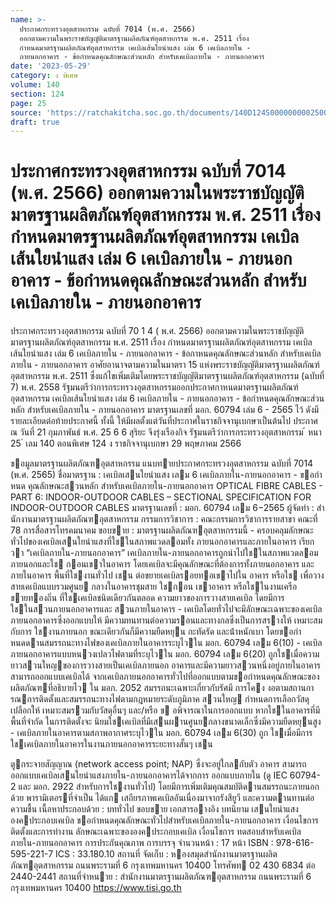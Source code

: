 ```yaml
---
name: >-
  ประกาศกระทรวงอุตสาหกรรม ฉบับที่ 7014 (พ.ศ. 2566)
  ออกตามความในพระราชบัญญัติมาตรฐานผลิตภัณฑ์อุตสาหกรรม พ.ศ. 2511 เรื่อง
  กำหนดมาตรฐานผลิตภัณฑ์อุตสาหกรรม เคเบิลเส้นใยนำแสง เล่ม 6 เคเบิลภายใน -
  ภายนอกอาคาร - ข้อกำหนดคุณลักษณะส่วนหลัก สำหรับเคเบิลภายใน - ภายนอกอาคาร
date: '2023-05-29'
category: ง พิเศษ
volume: 140
section: 124
page: 25
source: 'https://ratchakitcha.soc.go.th/documents/140D124S0000000002500.pdf'
draft: true
---
```


# ประกาศกระทรวงอุตสาหกรรม ฉบับที่ 7014 (พ.ศ. 2566) ออกตามความในพระราชบัญญัติมาตรฐานผลิตภัณฑ์อุตสาหกรรม พ.ศ. 2511 เรื่อง กำหนดมาตรฐานผลิตภัณฑ์อุตสาหกรรม เคเบิลเส้นใยนำแสง เล่ม 6 เคเบิลภายใน - ภายนอกอาคาร - ข้อกำหนดคุณลักษณะส่วนหลัก สำหรับเคเบิลภายใน - ภายนอกอาคาร

ประกาศกระทรวงอุตสาหกรรม ฉบับที่ 70 1 4 ( พ.ศ. 2566) ออกตามความในพระราชบัญญัติมาตรฐานผลิตภัณฑ์อุตสาหกรรม พ.ศ. 2511 เรื่อง กำหนดมาตรฐานผลิตภัณฑ์อุตสาหกรรม เคเบิลเส้นใยนำแสง เล่ม 6 เคเบิลภายใน - ภายนอกอาคาร - ข้อกาหนดคุณลักษณะส่วนหลัก สำหรับเคเบิลภายใน - ภายนอกอาคาร อาศัยอานาจตามความในมาตรา 15 แห่งพระราชบัญญัติมาตรฐานผลิตภัณฑ์อุตสาหกรรม พ.ศ. 2511 ซึ่งแก้ไขเพิ่มเติมโดยพระราชบัญญัติมาตรฐานผลิตภัณฑ์อุตสาหกรรม (ฉบับที่ 7) พ.ศ. 2558 รัฐมนตรีว่าการกระทรวงอุตสาหกรรมออกประกาศกาหนดมาตรฐานผลิตภัณฑ์อุตสาหกรรม เคเบิลเส้นใยนำแสง เล่ม 6 เคเบิลภายใน - ภายนอกอาคาร - ข้อกำหนดคุณลักษณะส่วนหลัก สำหรับเคเบิลภายใน - ภายนอกอาคาร มาตรฐานเลขที่ มอก. 60794 เล่ม 6 - 2565 ไว้ ดังมีรายละเอียดต่อท้ายประกาศนี้ ทั้งนี้ ให้มีผลตั้งแต่วันที่ประกาศในราชกิจจานุเบกษาเป็นต้นไป ประกาศ ณ วันที่ 21 กุมภาพันธ์ พ.ศ. 25 6 6 สุริยะ จึงรุ่งเรืองกิจ รัฐมนตรีว่าการกระทรวงอุตสาหกรรม ้ หนา 25 ่ เลม 140 ตอนพิเศษ 124 ง ราชกิจจานุเบกษา 29 พฤษภาคม 2566

ขอมูลมาตรฐานผลิตภัณฑอุตสาหกรรม แนบทายประกาศกระทรวงอุตสาหกรรม ฉบับที่ 7014 (พ.ศ. 2565) ชื่อมาตรฐาน : เคเบิลเสนใยนําแสง เลม 6 เคเบิลภายใน-ภายนอกอาคาร - ขอกําหนด คุณลักษณะสวนหลัก สําหรับเคเบิลภายใน-ภายนอกอาคาร OPTICAL FIBRE CABLES - PART 6: INDOOR-OUTDOOR CABLES – SECTIONAL SPECIFICATION FOR INDOOR-OUTDOOR CABLES มาตรฐานเลขที่ : มอก. 60794 เลม 6−2565 ผู้จัดทํา : สํานักงานมาตรฐานผลิตภัณฑอุตสาหกรรม กรรมการวิชาการ : คณะกรรมการวิชาการรายสาขา คณะที่ 78 การสื่อสารโทรคมนาคม ขอบขาย : มาตรฐานผลิตภัณฑอุตสาหกรรมนี้ - ครอบคลุมลักษณะทั่วไปของเคเบิลเสนใยนําแสงที่ใชในสภาพแวดลอมทั้ง ภายนอกอาคารและภายในอาคาร เรียกวา “เคเบิลภายใน-ภายนอกอาคาร” เคเบิลภายใน-ภายนอกอาคารถูกนําไปใชในสภาพแวดลอมภายนอกและใช กอนเขาในอาคาร โดยเคเบิลจะมีคุณลักษณะที่ต้องการทั้งภายนอกอาคาร และภายในอาคาร พื้นที่ใชงานทั่วไป เชน ต่อขยายเคเบิลรอยทอเขาไปใน อาคาร หรือใช เพื่อวางสายเคเบิลแบบรวมศูนย กลางในอาคารชุมสาย ใชกอน เขาอาคาร หรือใชในงานเครือขายทองถิ่น ที่ใชเคเบิลชนิดเดียวกันตลอด ความยาวของการวางสายเคเบิล โดยมีการใชในสวนภายนอกอาคารและ สวนภายในอาคาร - เคเบิลโดยทั่วไปจะมีลักษณะเฉพาะของเคเบิลภายนอกอาคารซึ่งออกแบบให้ มีความทนทานต่อความรอนและทางกลซึ่งเป็นการสรางให้ เหมาะสมกับการ ใชงานภายนอก ขณะเดียวกันก็มีความยืดหยุน กะทัดรัด และน้ําหนักเบา โดยขอกําหนดดานสมรรถนะทางไฟของเคเบิลภายในอาคารระบุไวใน มอก. 60794 เลม 6(10) - เคเบิลภายนอกอาคารแบบหนวงเปลวไฟตามที่ระบุไวใน มอก. 60794 เลม 6(20) ถูกใชเมื่อความยาวสวนใหญของการวางสายเป็นเคเบิลภายนอก อาคารและมีความยาวสวนหนึ่งอยู่ภายในอาคาร สามารถออกแบบเคเบิลได้ จากเคเบิลภายนอกอาคารทั่วไปที่ออกแบบตามขอกําหนดคุณลักษณะของ ผลิตภัณฑที่อธิบายไว ใน มอก. 2052 สมรรถนะเฉพาะเกี่ยวกับรัศมี การโคง งอตามสถานการณการติดตั้งและสมรรถนะทางไฟตามกฎหมายระดับภูมิภาค สวนใหญ กําหนดการเลือกวัสดุ เปลือกให้ เหมาะสมรวมกับวัสดุอื่นๆ และ/หรือ ข อพิจารณาในการออกแบบ หากใชในอาคารที่มีพื้นที่จํากัด ในการติดตั้งจะ นิยมใชเคเบิลที่มีเสนผานศูนยกลางขนาดเล็กซึ่งมีความยืดหยุนสูง - เคเบิลภายในอาคารตามสภาพอากาศระบุไวใน มอก. 60794 เลม 6(30) ถูก ใชเมื่อมีการใชเคเบิลภายในอาคารในงานภายนอกอาคารระยะทางสั้นๆ เชน

ตูกระจายสัญญาณ (network access point; NAP) ซึ่งจะอยู่ใกลกับตัว อาคาร สามารถออกแบบเคเบิลเสนใยนําแสงภายใน-ภายนอกอาคารได้จากการ ออกแบบภายใน (ดู IEC 60794-2 และ มอก. 2922 สําหรับการใชงานทั่วไป) โดยมีการเพิ่มเติมคุณสมบัติดานสมรรถนะภายนอกด้วย พารามิเตอรที่จําเป็น ได้แก เสถียรภาพเคเบิลอันเนื่องมาจากรังสียูวี และความตานทานต่อ ความชื้น เนื้อหาประกอบด้วย : บททั่วไป ขอบขาย เอกสารอางอิง บทนิยาม เสนใยนําแสง องคประกอบเคเบิล ขอกําหนดคุณลักษณะทั่วไปสําหรับเคเบิลภายใน-ภายนอกอาคาร เงื่อนไขการ ติดตั้งและการทํางาน ลักษณะเฉพาะขององคประกอบเคเบิล เงื่อนไขการ ทดสอบสําหรับเคเบิลภายใน-ภายนอกอาคาร การประกันคุณภาพ การบรรจุ จํานวนหน้า : 17 หน้า ISBN : 978-616-595-221-7 ICS : 33.180.10 สถานที่ จัดเก็บ : หองสมุดสํานักงานมาตรฐานผลิตภัณฑอุตสาหกรรม ถนนพระรามที่ 6 กรุงเทพมหานคร 10400 โทรศัพท 02 430 6834 ต่อ 2440-2441 สถานที่จําหนาย : สํานักงานมาตรฐานผลิตภัณฑอุตสาหกรรม ถนนพระรามที่ 6 กรุงเทพมหานคร 10400 https://www.tisi.go.th
